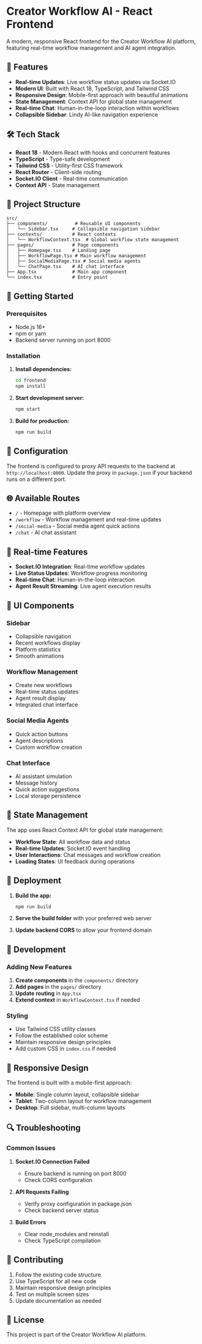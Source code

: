 # Creator Workflow AI - React Frontend

A modern, responsive React frontend for the Creator Workflow AI platform, featuring real-time workflow management and AI agent integration.

## 🚀 Features

- **Real-time Updates**: Live workflow status updates via Socket.IO
- **Modern UI**: Built with React 18, TypeScript, and Tailwind CSS
- **Responsive Design**: Mobile-first approach with beautiful animations
- **State Management**: Context API for global state management
- **Real-time Chat**: Human-in-the-loop interaction within workflows
- **Collapsible Sidebar**: Lindy AI-like navigation experience

## 🛠 Tech Stack

- **React 18** - Modern React with hooks and concurrent features
- **TypeScript** - Type-safe development
- **Tailwind CSS** - Utility-first CSS framework
- **React Router** - Client-side routing
- **Socket.IO Client** - Real-time communication
- **Context API** - State management

## 📁 Project Structure

```
src/
├── components/          # Reusable UI components
│   └── Sidebar.tsx     # Collapsible navigation sidebar
├── contexts/           # React contexts
│   └── WorkflowContext.tsx  # Global workflow state management
├── pages/              # Page components
│   ├── Homepage.tsx    # Landing page
│   ├── WorkflowPage.tsx # Main workflow management
│   ├── SocialMediaPage.tsx # Social media agents
│   └── ChatPage.tsx    # AI chat interface
├── App.tsx             # Main app component
└── index.tsx           # Entry point
```

## 🚀 Getting Started

### Prerequisites

- Node.js 16+ 
- npm or yarn
- Backend server running on port 8000

### Installation

1. **Install dependencies:**
   ```bash
   cd frontend
   npm install
   ```

2. **Start development server:**
   ```bash
   npm start
   ```

3. **Build for production:**
   ```bash
   npm run build
   ```

## 🔧 Configuration

The frontend is configured to proxy API requests to the backend at `http://localhost:8000`. Update the proxy in `package.json` if your backend runs on a different port.

## 🌐 Available Routes

- `/` - Homepage with platform overview
- `/workflow` - Workflow management and real-time updates
- `/social-media` - Social media agent quick actions
- `/chat` - AI chat assistant

## 🔌 Real-time Features

- **Socket.IO Integration**: Real-time workflow updates
- **Live Status Updates**: Workflow progress monitoring
- **Real-time Chat**: Human-in-the-loop interaction
- **Agent Result Streaming**: Live agent execution results

## 🎨 UI Components

### Sidebar
- Collapsible navigation
- Recent workflows display
- Platform statistics
- Smooth animations

### Workflow Management
- Create new workflows
- Real-time status updates
- Agent result display
- Integrated chat interface

### Social Media Agents
- Quick action buttons
- Agent descriptions
- Custom workflow creation

### Chat Interface
- AI assistant simulation
- Message history
- Quick action suggestions
- Local storage persistence

## 🔄 State Management

The app uses React Context API for global state management:

- **Workflow State**: All workflow data and status
- **Real-time Updates**: Socket.IO event handling
- **User Interactions**: Chat messages and workflow creation
- **Loading States**: UI feedback during operations

## 🚀 Deployment

1. **Build the app:**
   ```bash
   npm run build
   ```

2. **Serve the build folder** with your preferred web server

3. **Update backend CORS** to allow your frontend domain

## 🔧 Development

### Adding New Features

1. **Create components** in the `components/` directory
2. **Add pages** in the `pages/` directory
3. **Update routing** in `App.tsx`
4. **Extend context** in `WorkflowContext.tsx` if needed

### Styling

- Use Tailwind CSS utility classes
- Follow the established color scheme
- Maintain responsive design principles
- Add custom CSS in `index.css` if needed

## 📱 Responsive Design

The frontend is built with a mobile-first approach:

- **Mobile**: Single column layout, collapsible sidebar
- **Tablet**: Two-column layout for workflow management
- **Desktop**: Full sidebar, multi-column layouts

## 🔍 Troubleshooting

### Common Issues

1. **Socket.IO Connection Failed**
   - Ensure backend is running on port 8000
   - Check CORS configuration

2. **API Requests Failing**
   - Verify proxy configuration in package.json
   - Check backend server status

3. **Build Errors**
   - Clear node_modules and reinstall
   - Check TypeScript compilation

## 🤝 Contributing

1. Follow the existing code structure
2. Use TypeScript for all new code
3. Maintain responsive design principles
4. Test on multiple screen sizes
5. Update documentation as needed

## 📄 License

This project is part of the Creator Workflow AI platform.
